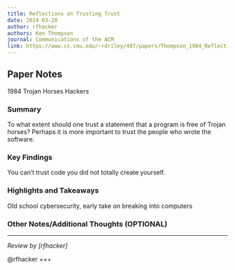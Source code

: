 ```yaml
---
title: Reflections on Trusting Trust
date: 2024-03-28
author: rfhacker
authors: Ken Thompson
journal: Communications of the ACM
link: https://www.cs.cmu.edu/~rdriley/487/papers/Thompson_1984_ReflectionsonTrustingTrust.pdf
---
```

## Paper Notes

1984
Trojan Horses
Hackers

### Summary

To what extent should one trust a statement that a program is free of Trojan horses?  Perhaps it is more important to trust the people who wrote the software.

### Key Findings

You can’t trust code you did not totally create yourself.

### Highlights and Takeaways

Old school cybersecurity, early take on breaking into computers

### Other Notes/Additional Thoughts (OPTIONAL)

---

*Review by [rfhacker]*

@rfhacker +++
